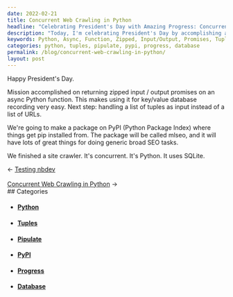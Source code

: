 ```yaml
---
date: 2022-02-21
title: Concurrent Web Crawling in Python
headline: "Celebrating President's Day with Amazing Progress: Concurrent Web Crawling in Python!"
description: "Today, I'm celebrating President's Day by accomplishing a mission: creating an async Python function to return zipped input/output promises. I'm also working on handling a list of tuples as input and building a package called mlseo on PyPI. To top it off, I've completed a concurrent site crawler in Python that uses SQLite. Join me in celebrating President's Day with this amazing progress!"
keywords: Python, Async, Function, Zipped, Input/Output, Promises, Tuples, Package, mlseo, PyPI, Concurrent, Crawling, SQLite, President's Day, Mission, Progress
categories: python, tuples, pipulate, pypi, progress, database
permalink: /blog/concurrent-web-crawling-in-python/
layout: post
---
```



Happy President's Day.

Mission accomplished on returning zipped input / output promises on an async
Python function. This makes using it for key/value database recording very
easy. Next step: handling a list of tuples as input instead of a list of URLs.

We're going to make a package on PyPI (Python Package Index) where things get
pip installed from. The package will be called mlseo, and it will have lots of
great things for doing generic broad SEO tasks.

We finished a site crawler. It's concurrent. It's Python. It uses SQLite.

<div class="arrow-links"><div class="post-nav-prev"><span class="arrow">&larr;&nbsp;</span><a href="/blog/testing-nbdev/">Testing nbdev</a></div> &nbsp; <div class="post-nav-next"><a href="/blog/concurrent-web-crawling-in-python/">Concurrent Web Crawling in Python</a><span class="arrow">&nbsp;&rarr;</span></div></div>
## Categories

<ul>
<li><h4><a href='/python/'>Python</a></h4></li>
<li><h4><a href='/tuples/'>Tuples</a></h4></li>
<li><h4><a href='/pipulate/'>Pipulate</a></h4></li>
<li><h4><a href='/pypi/'>PyPI</a></h4></li>
<li><h4><a href='/progress/'>Progress</a></h4></li>
<li><h4><a href='/database/'>Database</a></h4></li></ul>